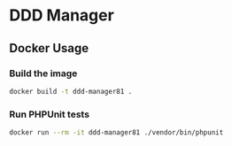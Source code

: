 # DDD Manager

## Docker Usage

### Build the image
```bash
docker build -t ddd-manager81 .
```

### Run PHPUnit tests
```bash
docker run --rm -it ddd-manager81 ./vendor/bin/phpunit
```